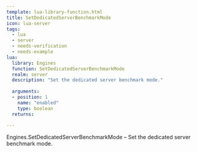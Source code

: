 ```yaml
---
template: lua-library-function.html
title: SetDedicatedServerBenchmarkMode
icon: lua-server
tags:
  - lua
  - server
  - needs-verification
  - needs-example
lua:
  library: Engines
  function: SetDedicatedServerBenchmarkMode
  realm: server
  description: "Set the dedicated server benchmark mode."
  
  arguments:
  - position: 1
    name: "enabled"
    type: boolean
  returns:
    
---
```


<div class="lua__search__keywords">
Engines.SetDedicatedServerBenchmarkMode &#x2013; Set the dedicated server benchmark mode.
</div>
